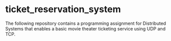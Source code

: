 ticket_reservation_system
=========================

The following repository contains a programming assignment for Distributed Systems that enables a basic movie theater ticketing service using UDP and TCP.